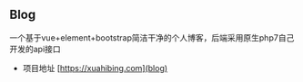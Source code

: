 ## Blog

一个基于vue+element+bootstrap简洁干净的个人博客，后端采用原生php7自己开发的api接口

- 项目地址
  [https://xuahibing.com](blog)
